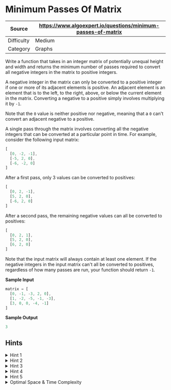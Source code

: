 # Minimum Passes Of Matrix

| Source | https://www.algoexpert.io/questions/minimum-passes-of-matrix |
|---|---|
| Difficulty | Medium |
| Category | Graphs |

Write a function that takes in an integer matrix of potentially unequal height and 
width and returns the minimum number of passes required to convert all negative 
integers in the matrix to positive integers.

A negative integer in the matrix can only be converted to a positive integer if
one or more of its adjacent elements is positive. An adjacent element is an
element that is to the left, to the right, above, or below the current element
in the matrix. Converting a negative to a positive simply involves multiplying
it by `-1`.

Note that the `0` value is neither positive nor negative, meaning that a `0` can't
convert an adjacent negative to a positive.

A single pass through the matrix involves converting all the negative integers
that can be converted at a particular point in time. For example, consider the
following input matrix:

```ts
[
  [0, -2, -1],
  [-5, 2, 0],
  [-6, -2, 0]
]
```

After a first pass, only 3 values can be converted to positives:

```ts
[
  [0, 2, -1],
  [5, 2, 0],
  [-6, 2, 0]
]
```

After a second pass, the remaining negative values can all be converted to
positives:

```ts
[
  [0, 2, 1],
  [5, 2, 0],
  [6, 2, 0]
]
```

Note that the input matrix will always contain at least one element. If the
negative integers in the input matrix can't all be converted to positives,
regardless of how many passes are run, your function should return `-1`.

**Sample Input**
```ts
matrix = [
  [0, -1, -3, 2, 0],
  [1, -2, -5, -1, -3],
  [3, 0, 0, -4, -1]
]
```

**Sample Output**
```ts
3
```

## Hints

<details>
<summary>Hint 1</summary>
...
</details>

<details>
<summary>Hint 2</summary>
...
</details>

<details>
<summary>Hint 3</summary>
...
</details>

<details>
<summary>Hint 4</summary>
...
</details>

<details>
<summary>Hint 5</summary>
...
</details>

<details>
<summary>Optimal Space &amp; Time Complexity</summary>
O(??) time | O(??) space - where ?? is ...
</details>
